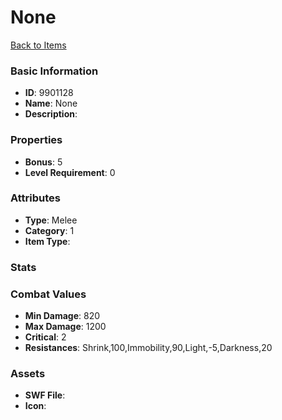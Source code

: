 # None



[Back to Items](../items.md)

### Basic Information

- **ID**: 9901128
- **Name**: None
- **Description**: 

### Properties

- **Bonus**: 5
- **Level Requirement**: 0

### Attributes

- **Type**: Melee
- **Category**: 1
- **Item Type**: 

### Stats


### Combat Values

- **Min Damage**: 820
- **Max Damage**: 1200
- **Critical**: 2
- **Resistances**: Shrink,100,Immobility,90,Light,-5,Darkness,20

### Assets

- **SWF File**: 
- **Icon**: 

